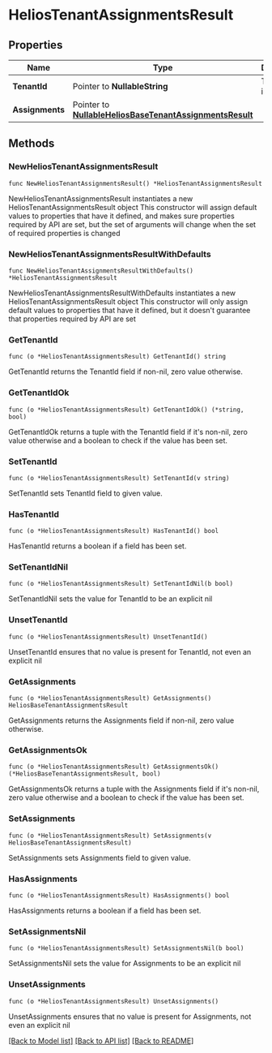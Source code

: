 # HeliosTenantAssignmentsResult

## Properties

Name | Type | Description | Notes
------------ | ------------- | ------------- | -------------
**TenantId** | Pointer to **NullableString** | The tenant id. | [optional] 
**Assignments** | Pointer to [**NullableHeliosBaseTenantAssignmentsResult**](HeliosBaseTenantAssignmentsResult.md) |  | [optional] 

## Methods

### NewHeliosTenantAssignmentsResult

`func NewHeliosTenantAssignmentsResult() *HeliosTenantAssignmentsResult`

NewHeliosTenantAssignmentsResult instantiates a new HeliosTenantAssignmentsResult object
This constructor will assign default values to properties that have it defined,
and makes sure properties required by API are set, but the set of arguments
will change when the set of required properties is changed

### NewHeliosTenantAssignmentsResultWithDefaults

`func NewHeliosTenantAssignmentsResultWithDefaults() *HeliosTenantAssignmentsResult`

NewHeliosTenantAssignmentsResultWithDefaults instantiates a new HeliosTenantAssignmentsResult object
This constructor will only assign default values to properties that have it defined,
but it doesn't guarantee that properties required by API are set

### GetTenantId

`func (o *HeliosTenantAssignmentsResult) GetTenantId() string`

GetTenantId returns the TenantId field if non-nil, zero value otherwise.

### GetTenantIdOk

`func (o *HeliosTenantAssignmentsResult) GetTenantIdOk() (*string, bool)`

GetTenantIdOk returns a tuple with the TenantId field if it's non-nil, zero value otherwise
and a boolean to check if the value has been set.

### SetTenantId

`func (o *HeliosTenantAssignmentsResult) SetTenantId(v string)`

SetTenantId sets TenantId field to given value.

### HasTenantId

`func (o *HeliosTenantAssignmentsResult) HasTenantId() bool`

HasTenantId returns a boolean if a field has been set.

### SetTenantIdNil

`func (o *HeliosTenantAssignmentsResult) SetTenantIdNil(b bool)`

 SetTenantIdNil sets the value for TenantId to be an explicit nil

### UnsetTenantId
`func (o *HeliosTenantAssignmentsResult) UnsetTenantId()`

UnsetTenantId ensures that no value is present for TenantId, not even an explicit nil
### GetAssignments

`func (o *HeliosTenantAssignmentsResult) GetAssignments() HeliosBaseTenantAssignmentsResult`

GetAssignments returns the Assignments field if non-nil, zero value otherwise.

### GetAssignmentsOk

`func (o *HeliosTenantAssignmentsResult) GetAssignmentsOk() (*HeliosBaseTenantAssignmentsResult, bool)`

GetAssignmentsOk returns a tuple with the Assignments field if it's non-nil, zero value otherwise
and a boolean to check if the value has been set.

### SetAssignments

`func (o *HeliosTenantAssignmentsResult) SetAssignments(v HeliosBaseTenantAssignmentsResult)`

SetAssignments sets Assignments field to given value.

### HasAssignments

`func (o *HeliosTenantAssignmentsResult) HasAssignments() bool`

HasAssignments returns a boolean if a field has been set.

### SetAssignmentsNil

`func (o *HeliosTenantAssignmentsResult) SetAssignmentsNil(b bool)`

 SetAssignmentsNil sets the value for Assignments to be an explicit nil

### UnsetAssignments
`func (o *HeliosTenantAssignmentsResult) UnsetAssignments()`

UnsetAssignments ensures that no value is present for Assignments, not even an explicit nil

[[Back to Model list]](../README.md#documentation-for-models) [[Back to API list]](../README.md#documentation-for-api-endpoints) [[Back to README]](../README.md)



